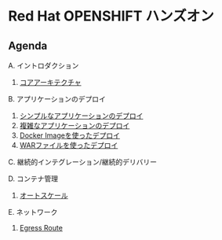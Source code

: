 # Red Hat OPENSHIFT ハンズオン

## Agenda
A. イントロダクション
 1. [コアアーキテクチャ]("introduction/introduction.md")

B. アプリケーションのデプロイ
 1. [シンプルなアプリケーションのデプロイ]("deployApp1/DeployApp1.md")
 2. [複雑なアプリケーションのデプロイ]("deployApp2/DeloyApp2.md")
 3. [Docker Imageを使ったデプロイ]("deployApp3/DeployApp3.md")
 4. [WARファイルを使ったデプロイ]("deployApp4/DeployApp4.md")

C. 継続的インテグレーション/継続的デリバリー

D. コンテナ管理
 1. [オートスケール]("autoscale/autoscale.md")

E. ネットワーク
 1. [Egress Route]("egressroute/egressroute.md")
